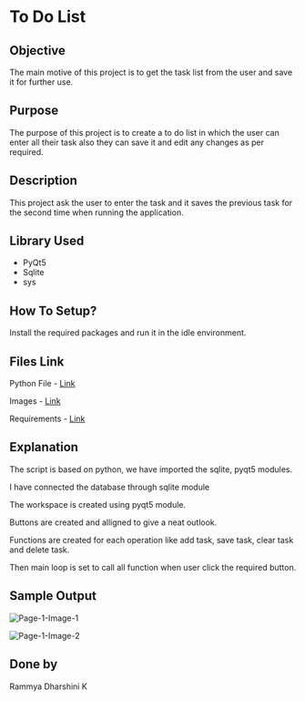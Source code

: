 # To Do List

## Objective

  The main motive of this project is to get the task list from the user and save it for further use.   
  
## Purpose 
  
   The purpose of this project is to create a to do list in which the user can enter all their task also they can save it and edit any changes as per required. 
   
## Description

  This project ask the user to enter the task and it saves the previous task for the second time when running the application. 
  
## Library Used 

   - PyQt5 
   - Sqlite 
   - sys 

## How To Setup?

   Install the required packages and run it in the idle environment.
   
## Files Link

  Python File - [Link](https://github.com/rammya29/Awesome_Python_Scripts/blob/main/GUIScripts/To%20Do%20List/to_do_list.py)
  
  Images - [Link](https://github.com/rammya29/Awesome_Python_Scripts/tree/main/GUIScripts/To%20Do%20List/Images)
  
  Requirements - [Link](https://github.com/rammya29/Awesome_Python_Scripts/blob/main/GUIScripts/To%20Do%20List/requirements.txt)
  
## Explanation

   The script is based on python, we have imported the sqlite, pyqt5 modules. 
   
  I have connected the database through sqlite module 
   
  The workspace is created using pyqt5 module. 
   
  Buttons are created and alligned to give a neat outlook. 
   
  Functions are created for each operation like add task, save task, clear task and delete task. 
   
  Then main loop is set to call all function when user click the required button. 
  
## Sample Output

![Page-1-Image-1](https://github.com/rammya29/Awesome_Python_Scripts/blob/main/GUIScripts/To%20Do%20List/Images/Image-1.jpg) 


![Page-1-Image-2](https://github.com/rammya29/Awesome_Python_Scripts/blob/main/GUIScripts/To%20Do%20List/Images/Image-2.jpg) 

## Done by  

Rammya Dharshini K
